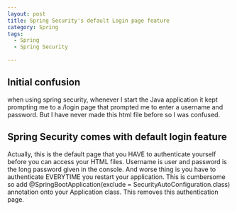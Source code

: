 ```yaml
---
layout: post
title: Spring Security's default Login page feature
category: Spring 
tags:
  - Spring
  - Spring Security
  
---
```

## Initial confusion
when using spring security, whenever I start the Java application it 
kept prompting me to a /login page that prompted me to enter a username 
and password. But I have never made this html file before so I was 
confused. 

## Spring Security comes with default login feature
Actually, this is the default page that you HAVE to authenticate 
yourself before you can access your HTML files. Username is user and 
password is the long password given in the console. And worse thing is 
you have to authenticate EVERYTIME you restart your application. This is 
cumbersome so add 
@SpringBootApplication(exclude = SecurityAutoConfiguration.class) 
annotation onto your Application class. This removes this authentication 
page.
